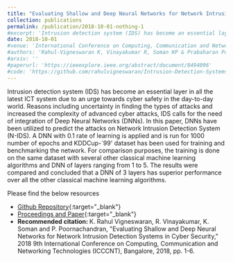 ```yaml
---
title: "Evaluating Shallow and Deep Neural Networks for Network Intrusion Detection Systems in Cyber Security"
collection: publications
permalink: /publication/2018-10-01-nothing-1
#excerpt: 'Intrusion detection system (IDS) has become an essential layer in all the latest ICT system due to an urge towards cyber safety in the day-to-day world. Reasons including uncertainty in finding the types of attacks and increased the complexity of advanced cyber attacks, IDS calls for the need of integration of Deep Neural Networks (DNNs). In this paper, DNNs have been utilized to predict the attacks on Network Intrusion Detection System (N-IDS). A DNN with 0.1 rate of learning is applied and is run for 1000 number of epochs and KDDCup-`99' dataset has been used for training and benchmarking the network. For comparison purposes, the training is done on the same dataset with several other classical machine learning algorithms and DNN of layers ranging from 1 to 5. The results were compared and concluded that a DNN of 3 layers has superior performance over all the other classical machine learning algorithms.'
date: 2018-10-01
#venue: 'International Conference on Computing, Communication and Networking Technologies (ICCCNT)'
#authors: 'Rahul-Vigneswaran K, Vinayakumar R, Soman KP & Prabaharan Poornachandran'
#arxiv: ''
#paperurl: 'https://ieeexplore.ieee.org/abstract/document/8494096'
#code: 'https://github.com/rahulvigneswaran/Intrusion-Detection-Systems'
---
```

Intrusion detection system (IDS) has become an essential layer in all the latest ICT system due to an urge towards cyber safety in the day-to-day world. Reasons including uncertainty in finding the types of attacks and increased the complexity of advanced cyber attacks, IDS calls for the need of integration of Deep Neural Networks (DNNs). In this paper, DNNs have been utilized to predict the attacks on Network Intrusion Detection System (N-IDS). A DNN with 0.1 rate of learning is applied and is run for 1000 number of epochs and KDDCup-`99' dataset has been used for training and benchmarking the network. For comparison purposes, the training is done on the same dataset with several other classical machine learning algorithms and DNN of layers ranging from 1 to 5. The results were compared and concluded that a DNN of 3 layers has superior performance over all the other classical machine learning algorithms.

Please find the below resources
* [Github Repository](https://github.com/rahulvigneswaran/Intrusion-Detection-Systems){:target="_blank"}
* [Proceedings and Paper](https://ieeexplore.ieee.org/abstract/document/8494096){:target="_blank"}
* <strong>Recommended citation: </strong>K. Rahul Vigneswaran, R. Vinayakumar, K. Soman and P. Poornachandran, "Evaluating Shallow and Deep Neural Networks for Network Intrusion Detection Systems in Cyber Security," 2018 9th International Conference on Computing, Communication and Networking Technologies (ICCCNT), Bangalore, 2018, pp. 1-6.
